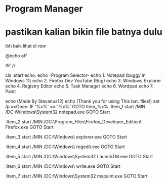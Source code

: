 # Program Manager

# pastikan kalian bikin file batnya dulu

lbh baik lihat di *raw* 

@echo off

#if /r

cls
:start
echo.
echo -Program Selector-
echo 1. Notepad (buggy in Windows 11)
echo 2. Firefox Dev YouTube (Bug)
echo 3. Windows Explorer
echo 4. Registry Editor
echo 5. Task Manager
echo 6. Wordpad
echo 7. Paint

echo                       (Made By Stevanus12)
echo                (Thank you for using This bat. files!)
set /p x=Open:
IF '%x%' == '%x%' GOTO Item_%x%
:Item_1
start /MIN /DC:\Windows\System32 notepad.exe
GOTO Start

:Item_2
start /MIN /DC:\Program_Files\Firefox_Developer_Edition\ Firefox.exe
GOTO Start

:Item_3
start /MIN /DC:\Windows\ explorer.exe
GOTO Start

:Item_4
start /MIN /DC:\Windows\ regedit.exe
GOTO Start

:Item_5
start /MIN /DC:\Windows\System32 LaunchTM.exe
GOTO Start

:Item_6
start /MIN /DC:\Windows\ write.exe
GOTO Start


:Item_7
start /MIN /DC:\Windows\System32 mspaint.exe
GOTO Start
